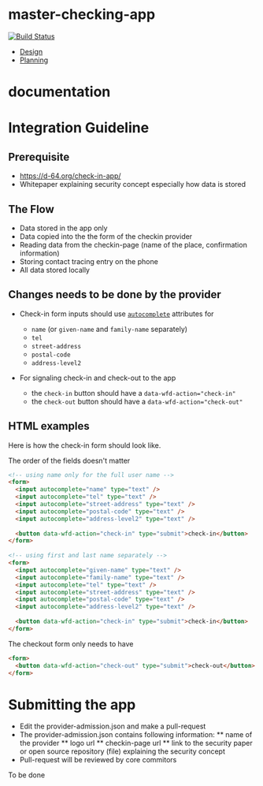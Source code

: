 # master-checking-app

[![Build Status](https://railslove.semaphoreci.com/badges/wfd-masterapp/branches/master.svg?key=812e5e71-522b-48e9-9872-40a2c9f7f640)](https://railslove.semaphoreci.com/projects/wfd-masterapp)

- [Design](https://www.figma.com/file/V3BpuWfcKknRHQIXqc7P9i)
- [Planning](https://github.com/railslove/wfd-masterapp/projects)

# documentation

# Integration Guideline

## Prerequisite

* https://d-64.org/check-in-app/
* Whitepaper explaining security concept especially how data is stored

## The Flow

* Data stored in the app only
* Data copied into the the form of the checkin provider
* Reading data from the checkin-page (name of the place, confirmation information)
* Storing contact tracing entry on the phone 
* All data stored locally

## Changes needs to be done by the provider

* Check-in form inputs should use [`autocomplete`](https://developer.mozilla.org/en-US/docs/Web/HTML/Attributes/autocomplete) attributes for
  * `name` (or `given-name` and `family-name` separately)
  * `tel`
  * `street-address`
  * `postal-code`
  * `address-level2`

* For signaling check-in and check-out to the app
  * the `check-in` button should have a `data-wfd-action="check-in"`
  * the `check-out` button should have a `data-wfd-action="check-out"`

## HTML examples

Here is how the check-in form should look like. 

The order of the fields doesn't matter

```html
<!-- using name only for the full user name -->
<form>
  <input autocomplete="name" type="text" />
  <input autocomplete="tel" type="text" />
  <input autocomplete="street-address" type="text" />
  <input autocomplete="postal-code" type="text" />
  <input autocomplete="address-level2" type="text" />
​
  <button data-wfd-action="check-in" type="submit">check-in</button>
</form>
​
<!-- using first and last name separately -->
<form>
  <input autocomplete="given-name" type="text" />
  <input autocomplete="family-name" type="text" />
  <input autocomplete="tel" type="text" />
  <input autocomplete="street-address" type="text" />
  <input autocomplete="postal-code" type="text" />
  <input autocomplete="address-level2" type="text" />
​
  <button data-wfd-action="check-in" type="submit">check-in</button>
</form>
```

The checkout form only needs to have

```html
<form>
  <button data-wfd-action="check-out" type="submit">check-out</button>
</form>
```

# Submitting the app 

* Edit the provider-admission.json and make a pull-request
* The provider-admission.json contains following information:
** name of the provider
** logo url
** checkin-page url
** link to the security paper or open source repository (file) explaining the security concept
* Pull-request will be reviewed by core commitors


To be done
